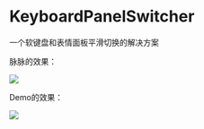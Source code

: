 # KeyboardPanelSwitcher
一个软键盘和表情面板平滑切换的解决方案

脉脉的效果：

![](https://github.com/xh2009cn/KeyboardPanelSwitcher/tree/master/screenshots/maimai.gif)

Demo的效果：

![](https://github.com/xh2009cn/KeyboardPanelSwitcher/tree/master/screenshots/screenshot.gif)
